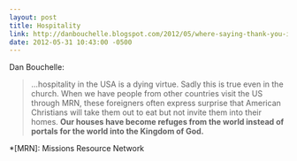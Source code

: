 ```yaml
---
layout: post
title: Hospitality
link: http://danbouchelle.blogspot.com/2012/05/where-saying-thank-you-is-insult.html
date: 2012-05-31 10:43:00 -0500
---
```


Dan Bouchelle:
> ...hospitality in the USA is a dying virtue. Sadly this is true even
> in the church. When we have people from other countries visit the US
> through MRN, these foreigners often
> express surprise that American Christians will take them out to eat
> but not invite them into their homes. **Our houses have become refuges
> from the world instead of portals for the world into the Kingdom of
> God.**

*[MRN]: Missions Resource Network